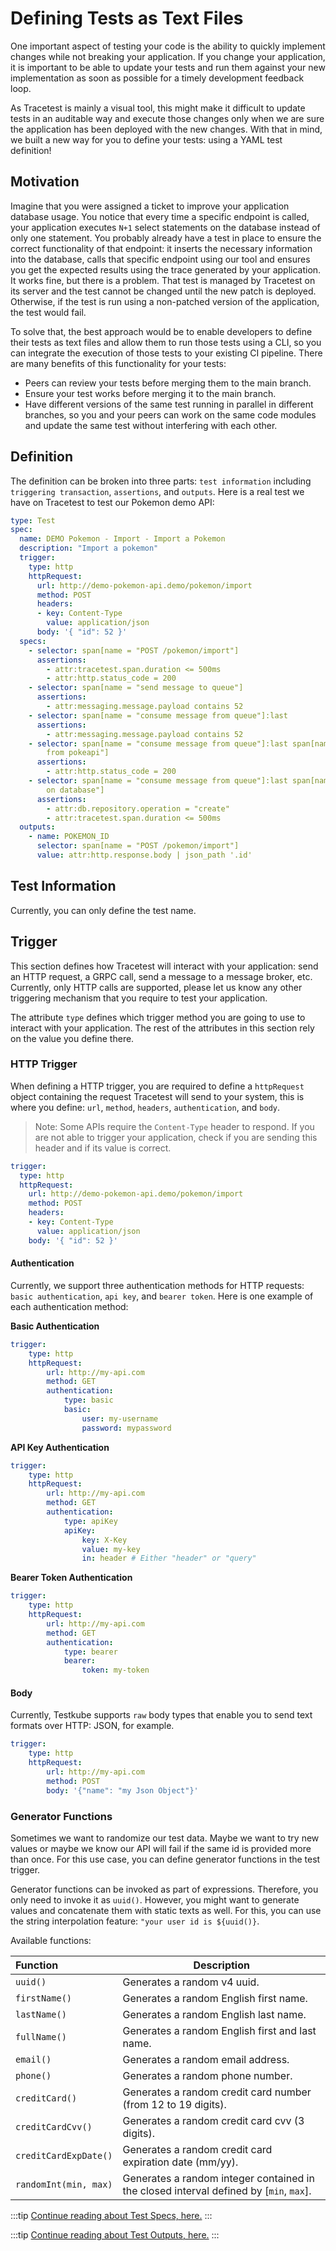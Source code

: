 # Defining Tests as Text Files

One important aspect of testing your code is the ability to quickly implement changes while not breaking your application. If you change your application, it is important to be able to update your tests and run them against your new implementation as soon as possible for a timely development feedback loop.

As Tracetest is mainly a visual tool, this might make it difficult to update tests in an auditable way and execute those changes only when we are sure the application has been deployed with the new changes. With that in mind, we built a new way for you to define your tests: using a YAML test definition!

## Motivation

Imagine that you were assigned a ticket to improve your application database usage. You notice that every time a specific endpoint is called, your application executes `N+1` select statements on the database instead of only one statement. You probably already have a test in place to ensure the correct functionality of that endpoint: it inserts the necessary information into the database, calls that specific endpoint using our tool and ensures you get the expected results using the trace generated by your application. It works fine, but there is a problem. That test is managed by Tracetest on its server and the test cannot be changed until the new patch is deployed. Otherwise, if the test is run using a non-patched version of the application, the test would fail.

To solve that, the best approach would be to enable developers to define their tests as text files and allow them to run those tests using a CLI, so you can integrate the execution of those tests to your existing CI pipeline. There are many benefits of this functionality for your tests:

- Peers can review your tests before merging them to the main branch.
- Ensure your test works before merging it to the main branch.
- Have different versions of the same test running in parallel in different branches, so you and your peers can work on the same code modules and update the same test without interfering with each other.

## Definition

The definition can be broken into three parts: `test information` including `triggering transaction`, `assertions`, and `outputs`. Here is a real test we have on Tracetest to test our Pokemon demo API:

```yaml
type: Test
spec:
  name: DEMO Pokemon - Import - Import a Pokemon
  description: "Import a pokemon"
  trigger:
    type: http
    httpRequest:
      url: http://demo-pokemon-api.demo/pokemon/import
      method: POST
      headers:
      - key: Content-Type
        value: application/json
      body: '{ "id": 52 }'
  specs:
    - selector: span[name = "POST /pokemon/import"]
      assertions:
        - attr:tracetest.span.duration <= 500ms
        - attr:http.status_code = 200
    - selector: span[name = "send message to queue"]
      assertions:
        - attr:messaging.message.payload contains 52
    - selector: span[name = "consume message from queue"]:last
      assertions:
        - attr:messaging.message.payload contains 52
    - selector: span[name = "consume message from queue"]:last span[name = "import pokemon
        from pokeapi"]
      assertions:
        - attr:http.status_code = 200
    - selector: span[name = "consume message from queue"]:last span[name = "save pokemon
        on database"]
      assertions:
        - attr:db.repository.operation = "create"
        - attr:tracetest.span.duration <= 500ms
  outputs:
    - name: POKEMON_ID
      selector: span[name = "POST /pokemon/import"]
      value: attr:http.response.body | json_path '.id'

```

## Test Information

Currently, you can only define the test name.

## Trigger

This section defines how Tracetest will interact with your application: send an HTTP request, a GRPC call, send a message to a message broker, etc. Currently, only HTTP calls are supported, please let us know any other triggering mechanism that you require to test your application.

The attribute `type` defines which trigger method you are going to use to interact with your application. The rest of the attributes in this section rely on the value you define there.

### HTTP Trigger

When defining a HTTP trigger, you are required to define a `httpRequest` object containing the request Tracetest will send to your system, this is where you define: `url`, `method`, `headers`, `authentication`, and `body`.

> Note: Some APIs require the `Content-Type` header to respond. If you are not able to trigger your application, check if you are sending this header and if its value is correct.

```yaml
trigger:
  type: http
  httpRequest:
    url: http://demo-pokemon-api.demo/pokemon/import
    method: POST
    headers:
    - key: Content-Type
      value: application/json
    body: '{ "id": 52 }'
```

#### Authentication

Currently, we support three authentication methods for HTTP requests: `basic authentication`, `api key`, and `bearer token`. Here is one example of each authentication method:

**Basic Authentication**

```yaml
trigger:
    type: http
    httpRequest:
        url: http://my-api.com
        method: GET
        authentication:
            type: basic
            basic:
                user: my-username
                password: mypassword
```

**API Key Authentication**

```yaml
trigger:
    type: http
    httpRequest:
        url: http://my-api.com
        method: GET
        authentication:
            type: apiKey
            apiKey:
                key: X-Key
                value: my-key
                in: header # Either "header" or "query"
```

**Bearer Token Authentication**

```yaml
trigger:
    type: http
    httpRequest:
        url: http://my-api.com
        method: GET
        authentication:
            type: bearer
            bearer:
                token: my-token
```

#### Body

Currently, Testkube supports `raw` body types that enable you to send text formats over HTTP: JSON, for example.

```yaml
trigger:
    type: http
    httpRequest:
        url: http://my-api.com
        method: POST
        body: '{"name": "my Json Object"}'
```

### Generator Functions

Sometimes we want to randomize our test data. Maybe we want to try new values or maybe we know our API will fail if the same id is provided more than once. For this use case, you can define generator functions in the test trigger.

Generator functions can be invoked as part of expressions. Therefore, you only need to invoke it as `uuid()`. However, you might want to generate values and concatenate them with static texts as well. For this, you can use the string interpolation feature: `"your user id is ${uuid()}`.

Available functions:

| Function              | Description |
| :-------------------- | ------------------------------------------------------------------------------------- |
| `uuid()`              | Generates a random v4 uuid.                                                            |
| `firstName()`         | Generates a random English first name.                                                 |
| `lastName()`          | Generates a random English last name.                                                  |
| `fullName()`          | Generates a random English first and last name.                                        |
| `email()`             | Generates a random email address.                                                      |
| `phone()`             | Generates a random phone number.                                                       |
| `creditCard()`        | Generates a random credit card number (from 12 to 19 digits).                          |
| `creditCardCvv()`     | Generates a random credit card cvv (3 digits).                                         |
| `creditCardExpDate()` | Generates a random credit card expiration date (mm/yy).                                |
| `randomInt(min, max)` | Generates a random integer contained in the closed interval defined by [`min`, `max`]. |

:::tip
[Continue reading about Test Specs, here.](./creating-test-specifications.md)
:::

:::tip
[Continue reading about Test Outputs, here.](./creating-test-outputs.md)
:::
